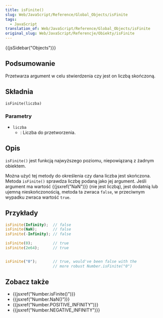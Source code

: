 ```yaml
---
title: isFinite()
slug: Web/JavaScript/Reference/Global_Objects/isFinite
tags:
  - JavaScript
translation_of: Web/JavaScript/Reference/Global_Objects/isFinite
original_slug: Web/JavaScript/Referencje/Obiekty/isFinite
---
```

{{jsSidebar("Objects")}}

## Podsumowanie

Przetwarza argument w celu stwierdzenia czy jest on liczbą skończoną.

## Składnia

    isFinite(liczba)

### Parametry

- `liczba`
  - : Liczba do przetworzenia.

## Opis

`isFinite()` jest funkcją najwyższego poziomu, niepowiązaną z żadnym obiektem.

Można użyć tej metody do określenia czy dana liczba jest skończona. Metoda `isFinite()` sprawdza liczbę podaną jako jej argument. Jeśli argument ma wartość {{jsxref("NaN")}} (nie jest liczbą), jest dodatnią lub ujemną nieskończonością, metoda ta zwraca `false`, w przeciwnym wypadku zwraca wartość `true`.

## Przykłady

```js
isFinite(Infinity);  // false
isFinite(NaN);       // false
isFinite(-Infinity); // false

isFinite(0);         // true
isFinite(2e64);      // true


isFinite("0");       // true, would've been false with the
                     // more robust Number.isFinite("0")
```

## Zobacz także

- {{jsxref("Number.isFinite()")}}
- {{jsxref("Number.NaN()")}}
- {{jsxref("Number.POSITIVE_INFINITY")}}
- {{jsxref("Number.NEGATIVE_INFINITY")}}
